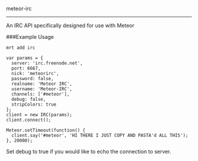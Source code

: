 meteor-irc
___

An IRC API specifically designed for use with Meteor

###Example Usage

```
mrt add irc
```


```
var params = {
  server: 'irc.freenode.net',
  port: 6667,
  nick: 'meteorirc',
  password: false,
  realname: 'Meteor IRC',
  username: 'Meteor-IRC',
  channels: ['#meteor'],
  debug: false,
  stripColors: true
};
client = new IRC(params);
client.connect();

Meteor.setTimeout(function() {
  client.say('#meteor', 'HI THERE I JUST COPY AND PASTA'd ALL THIS');
}, 20000);
```

Set debug to true if you would like to echo the connection to server.